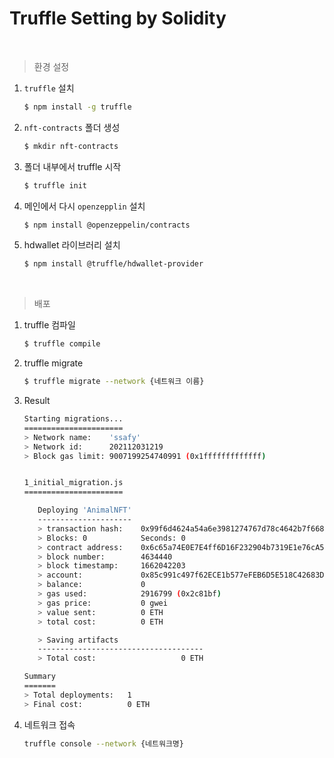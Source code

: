 # Truffle Setting by Solidity

<br>

> 환경 설정

1. `truffle` 설치

   ```bash
   $ npm install -g truffle
   ```

2. `nft-contracts` 폴더 생성

   ```bash
   $ mkdir nft-contracts
   ```

3. 폴더 내부에서 truffle 시작

   ```bash
   $ truffle init
   ```

4. 메인에서 다시 `openzepplin` 설치

   ```bash
   $ npm install @openzeppelin/contracts
   ```

5. hdwallet 라이브러리 설치

   ```bash
   $ npm install @truffle/hdwallet-provider
   ```

<br>

> 배포

1. truffle 컴파일

   ```bash
   $ truffle compile
   ```

2. truffle migrate

   ```bash
   $ truffle migrate --network {네트워크 이름}
   ```

3. Result

   ```bash
   Starting migrations...
   ======================
   > Network name:    'ssafy'
   > Network id:      202112031219
   > Block gas limit: 9007199254740991 (0x1fffffffffffff)
   
   
   1_initial_migration.js
   ======================
   
      Deploying 'AnimalNFT'
      ---------------------
      > transaction hash:    0x99f6d4624a54a6e3981274767d78c4642b7f6685ffd5c44fcbe628c7feb596b3
      > Blocks: 0            Seconds: 0
      > contract address:    0x6c65a74E0E7E4ff6D16F232904b7319E1e76cA55
      > block number:        4634440
      > block timestamp:     1662042203
      > account:             0x85c991c497f62ECE1b577eFEB6D5E518C42683D4
      > balance:             0
      > gas used:            2916799 (0x2c81bf)
      > gas price:           0 gwei
      > value sent:          0 ETH
      > total cost:          0 ETH
   
      > Saving artifacts
      -------------------------------------
      > Total cost:                   0 ETH
   
   Summary
   =======
   > Total deployments:   1
   > Final cost:          0 ETH
   ```

4. 네트워크 접속

   ```bash
   truffle console --network {네트워크명}
   ```

   
